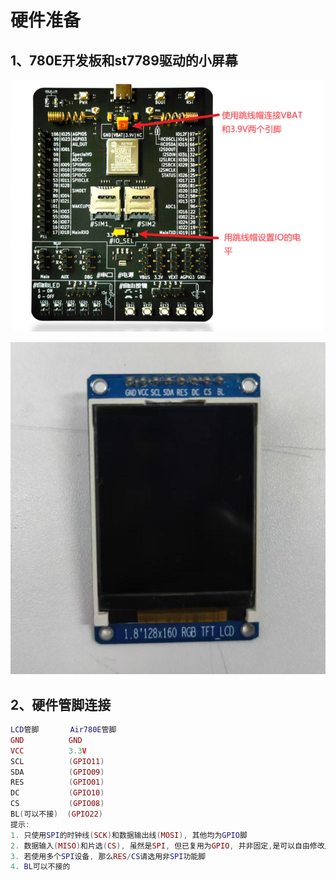 # 硬件准备

## 1、780E开发板和st7789驱动的小屏幕

![780EBoard.png](./image/780EBoard.png)

![st7789oled.jpg](./image/st7789oled.jpg)

## 2、硬件管脚连接
```lua
LCD管脚       Air780E管脚            
GND          GND                          
VCC          3.3V                      
SCL          (GPIO11)          
SDA          (GPIO09)         
RES          (GPIO01)       
DC           (GPIO10)       
CS           (GPIO08)       
BL(可以不接)  (GPIO22)  
提示:
1. 只使用SPI的时钟线(SCK)和数据输出线(MOSI), 其他均为GPIO脚
2. 数据输入(MISO)和片选(CS), 虽然是SPI, 但已复用为GPIO, 并非固定,是可以自由修改成其他脚
3. 若使用多个SPI设备, 那么RES/CS请选用非SPI功能脚
4. BL可以不接的
```